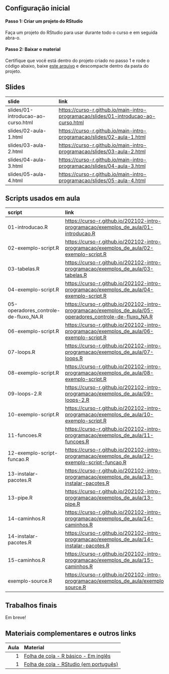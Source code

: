 
<!-- README.md is generated from README.Rmd. Please edit that file -->

## Configuração inicial

#### Passo 1: Criar um projeto do RStudio

Faça um projeto do RStudio para usar durante todo o curso e em seguida
abra-o.

#### Passo 2: Baixar o material

Certifique que você está dentro do projeto criado no passo 1 e rode o
código abaixo, baixe [este
arquivo](https://github.com/curso-r/main-intro-programacao/archive/master.zip)
e descompacte dentro da pasta do projeto.

## Slides

| slide                              | link                                                                                  |
|:-----------------------------------|:--------------------------------------------------------------------------------------|
| slides/01-introducao-ao-curso.html | <https://curso-r.github.io/main-intro-programacao/slides/01-introducao-ao-curso.html> |
| slides/02-aula-1.html              | <https://curso-r.github.io/main-intro-programacao/slides/02-aula-1.html>              |
| slides/03-aula-2.html              | <https://curso-r.github.io/main-intro-programacao/slides/03-aula-2.html>              |
| slides/04-aula-3.html              | <https://curso-r.github.io/main-intro-programacao/slides/04-aula-3.html>              |
| slides/05-aula-4.html              | <https://curso-r.github.io/main-intro-programacao/slides/05-aula-4.html>              |

## Scripts usados em aula

| script                                 | link                                                                                                       |
|:---------------------------------------|:-----------------------------------------------------------------------------------------------------------|
| 01-introducao.R                        | <https://curso-r.github.io/202102-intro-programacao/exemplos_de_aula/01-introducao.R>                      |
| 02-exemplo-script.R                    | <https://curso-r.github.io/202102-intro-programacao/exemplos_de_aula/02-exemplo-script.R>                  |
| 03-tabelas.R                           | <https://curso-r.github.io/202102-intro-programacao/exemplos_de_aula/03-tabelas.R>                         |
| 04-exemplo-script.R                    | <https://curso-r.github.io/202102-intro-programacao/exemplos_de_aula/04-exemplo-script.R>                  |
| 05-operadores\_controle-de-fluxo\_NA.R | <https://curso-r.github.io/202102-intro-programacao/exemplos_de_aula/05-operadores_controle-de-fluxo_NA.R> |
| 06-exemplo-script.R                    | <https://curso-r.github.io/202102-intro-programacao/exemplos_de_aula/06-exemplo-script.R>                  |
| 07-loops.R                             | <https://curso-r.github.io/202102-intro-programacao/exemplos_de_aula/07-loops.R>                           |
| 08-exemplo-script.R                    | <https://curso-r.github.io/202102-intro-programacao/exemplos_de_aula/08-exemplo-script.R>                  |
| 09-loops-2.R                           | <https://curso-r.github.io/202102-intro-programacao/exemplos_de_aula/09-loops-2.R>                         |
| 10-exemplo-script.R                    | <https://curso-r.github.io/202102-intro-programacao/exemplos_de_aula/10-exemplo-script.R>                  |
| 11-funcoes.R                           | <https://curso-r.github.io/202102-intro-programacao/exemplos_de_aula/11-funcoes.R>                         |
| 12-exemplo-script-funcao.R             | <https://curso-r.github.io/202102-intro-programacao/exemplos_de_aula/12-exemplo-script-funcao.R>           |
| 13-instalar-pacotes.R                  | <https://curso-r.github.io/202102-intro-programacao/exemplos_de_aula/13-instalar-pacotes.R>                |
| 13-pipe.R                              | <https://curso-r.github.io/202102-intro-programacao/exemplos_de_aula/13-pipe.R>                            |
| 14-caminhos.R                          | <https://curso-r.github.io/202102-intro-programacao/exemplos_de_aula/14-caminhos.R>                        |
| 14-instalar-pacotes.R                  | <https://curso-r.github.io/202102-intro-programacao/exemplos_de_aula/14-instalar-pacotes.R>                |
| 15-caminhos.R                          | <https://curso-r.github.io/202102-intro-programacao/exemplos_de_aula/15-caminhos.R>                        |
| exemplo-source.R                       | <https://curso-r.github.io/202102-intro-programacao/exemplos_de_aula/exemplo-source.R>                     |

## Trabalhos finais

Em breve!

## Materiais complementares e outros links

| Aula | Material                                                                                                                                                  |
|-----:|:----------------------------------------------------------------------------------------------------------------------------------------------------------|
|    1 | [Folha de cola - R básico - Em inglês](http://github.com/rstudio/cheatsheets/raw/master/base-r.pdf)                                                       |
|    1 | [Folha de cola - RStudio (em português)](https://github.com/rstudio/cheatsheets/raw/master/translations/portuguese/rstudio-IDE-cheatsheet-portuguese.pdf) |
